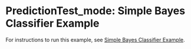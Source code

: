 # PredictionTest_mode: Simple Bayes Classifier Example

For instructions to run this example, see [Simple Bayes Classifier Example](http://wcl.cs.rpi.edu/pilots/tutorial/simple_bayes_example.html).
